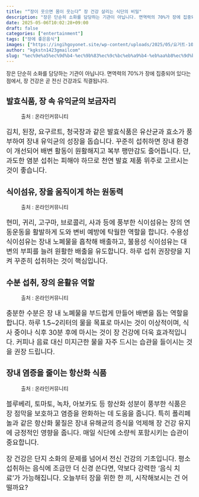 ```yaml
---
title: "“장이 웃으면 몸이 웃는다” 장 건강 살리는 식단의 비밀"
description: "장은 단순히 소화를 담당하는 기관이 아닙니다. 면역력의 70%가 장에 집중되어 있다는 점에서, 장 건강은 곧 전신 건강과도 직결됩니다."
date: 2025-05-06T10:02:28+09:00
draft: false
categories: ["entertainment"]
tags: ["장에 좋은음식"]
images: ["https://ingihgoyonet.site/wp-content/uploads/2025/05/요거트-1024x683.jpg", "https://ingihgoyonet.site/wp-content/uploads/2025/05/브로콜리-1024x683.jpg", "https://ingihgoyonet.site/wp-content/uploads/2025/05/물-1-1024x574.jpg", "https://ingihgoyonet.site/wp-content/uploads/2025/05/토마토-1024x683.jpg"]
author: "kgkstn1423gmailcom"
slug: "%ec%9e%a5%ec%9d%b4-%ec%9b%83%ec%9c%bc%eb%a9%b4-%eb%aa%b8%ec%9d%b4-%ec%9b%83%eb%8a%94%eb%8b%a4-%ec%9e%a5-%ea%b1%b4%ea%b0%95-%ec%82%b4%eb%a6%ac%eb%8a%94-%ec%8b%9d%eb%8b%a8%ec%9d%98"
---
```


<p>장은 단순히 소화를 담당하는 기관이 아닙니다. 면역력의 70%가 장에 집중되어 있다는 점에서, 장 건강은 곧 전신 건강과도 직결됩니다.</p> <h2 >발효식품, 장 속 유익균의 보금자리</h2> <figure ><img src="https://ingihgoyonet.site/wp-content/uploads/2025/05/요거트-1024x683.jpg" alt="" style="aspect-ratio:16/9;object-fit:cover"/><figcaption >출처 : 온라인커뮤니티</figcaption></figure> <p style="font-size:18px">김치, 된장, 요구르트, 청국장과 같은 발효식품은 유산균과 효소가 풍부하여 장내 유익균의 성장을 돕습니다. 꾸준히 섭취하면 장내 환경이 개선되어 배변 활동이 원활해지고 복부 팽만감도 줄어듭니다. 단, 과도한 염분 섭취는 피해야 하므로 천연 발효 제품 위주로 고르시는 것이 좋습니다.</p> <h2 >식이섬유, 장을 움직이게 하는 원동력</h2> <figure ><img src="https://ingihgoyonet.site/wp-content/uploads/2025/05/브로콜리-1024x683.jpg" alt="" style="aspect-ratio:16/9;object-fit:cover"/><figcaption >출처 : 온라인커뮤니티</figcaption></figure> <p style="font-size:18px">현미, 귀리, 고구마, 브로콜리, 사과 등에 풍부한 식이섬유는 장의 연동운동을 활발하게 도와 변비 예방에 탁월한 역할을 합니다. 수용성 식이섬유는 장내 노폐물을 흡착해 배출하고, 불용성 식이섬유는 대변의 부피를 늘려 원활한 배출을 유도합니다. 하루 섭취 권장량을 지켜 꾸준히 섭취하는 것이 핵심입니다.</p> <h2 >수분 섭취, 장의 윤활유 역할</h2> <figure ><img src="https://ingihgoyonet.site/wp-content/uploads/2025/05/물-1-1024x574.jpg" alt="" style="aspect-ratio:16/9;object-fit:cover"/><figcaption >출처 : 온라인커뮤니티</figcaption></figure> <p style="font-size:18px">충분한 수분은 장 내 노폐물을 부드럽게 만들어 배변을 돕는 역할을 합니다. 하루 1.5~2리터의 물을 목표로 마시는 것이 이상적이며, 식사 중이나 식후 30분 후에 마시는 것이 장 건강에 더욱 효과적입니다. 커피나 음료 대신 미지근한 물을 자주 드시는 습관을 들이시는 것을 권장 드립니다.</p> <h2 >장내 염증을 줄이는 항산화 식품</h2> <figure ><img src="https://ingihgoyonet.site/wp-content/uploads/2025/05/토마토-1024x683.jpg" alt="" style="aspect-ratio:16/9;object-fit:cover"/><figcaption >출처 : 온라인커뮤니티</figcaption></figure> <p style="font-size:18px">블루베리, 토마토, 녹차, 아보카도 등 항산화 성분이 풍부한 식품은 장 점막을 보호하고 염증을 완화하는 데 도움을 줍니다. 특히 폴리페놀과 같은 항산화 물질은 장내 유해균의 증식을 억제해 장 건강 유지에 긍정적인 영향을 줍니다. 매일 식단에 소량씩 포함시키는 습관이 중요합니다.</p> <p style="font-size:18px">장 건강은 단지 소화의 문제를 넘어서 전신 건강의 기초입니다. 평소 섭취하는 음식에 조금만 더 신경 쓴다면, 약보다 강력한 ‘음식 치료’가 가능해집니다. 오늘부터 장을 위한 한 끼, 시작해보시는 건 어떨까요?</p>